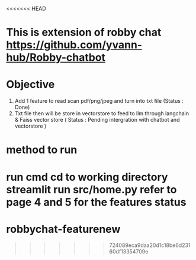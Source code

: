 <<<<<<< HEAD
# This is extension of robby chat https://github.com/yvann-hub/Robby-chatbot 

# Objective 

1. Add 1 feature to read scan pdf/png/jpeg and turn into txt file (Status : Done)
2. Txt file then will be store in vectorstore to feed to llm through langchain & Faiss vector store ( Status : Pending intergration with chatbot and vectorstore )

# method to run 

run cmd
cd to working directory 
streamlit run src/home.py 
refer to page 4 and 5 for the features status 
=======
# robbychat-featurenew
>>>>>>> 724089eca9daa20d1c18be6d23160df13354709e
